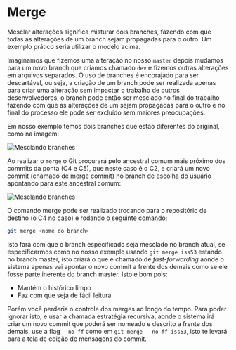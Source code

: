 # Merge

Mesclar alterações significa misturar dois branches, fazendo com que todas as alterações de um branch sejam propagadas para o outro. Um exemplo prático seria utilizar o modelo acima.

Imaginamos que fizemos uma alteração no nosso `master` depois mudamos para um novo branch que criamos chamado `dev` e fizemos outras alterações em arquivos separados. O uso de branches é encorajado para ser descartável, ou seja, a criação de um branch pode ser realizada apenas para criar uma alteração sem impactar o trabalho de outros desenvolvedores, o branch pode então ser mesclado no final do trabalho fazendo com que as alterações de um sejam propagadas para o outro e no final do processo ele pode ser excluído sem maiores preocupações.

Em nosso exemplo temos dois branches que estão diferentes do original, como na imagem:

![Mesclando branches](https://git-scm.com/figures/18333fig0315-tn.png)

Ao realizar o `merge` o Git procurará pelo ancestral comum mais próximo dos commits da ponta (C4 e C5), que neste caso é o C2, e criará um novo commit (chamado de merge commit) no branch de escolha do usuário apontando para este ancestral comum:

![Mesclando branches](https://git-scm.com/figures/18333fig0317-tn.png)

O comando merge pode ser realizado trocando para o repositório de destino (o C4 no caso) e rodando o seguinte comando:

```sh
git merge <nome do branch>
```

Isto fará com que o branch especificado seja mesclado no branch atual, se especificarmos como no nosso exemplo usando `git merge iss53` estando no branch master, isto criará o que é chamado de _fast-forwarding_ aonde o sistema apenas vai apontar o novo commit a frente dos demais como se ele fosse parte inerente do branch master. Isto é bom pois:

- Mantém o histórico limpo
- Faz com que seja de fácil leitura

Porém você perderia o controle dos merges ao longo do tempo. Para poder ignorar isto, e usar a chamada estratégia recursiva, aonde o sistema irá criar um novo commit que poderá ser nomeado e descrito a frente dos demais, use a flag `--no-ff` como em `git merge --no-ff iss53`, isto te levará para a tela de edição de mensagens do commit.